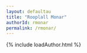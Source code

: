 ```yaml
---
layout: defaultau
title: "Rooplall Monar"
authorId: rmonar
permalink: /rmonar/
---
```

{% include loadAuthor.html %}
<script>
    $(document).ready(function(){
        showAuthorBio('{{ page.authorId }}');
   });
</script>
